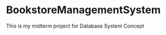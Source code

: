 BookstoreManagementSystem
=========================

This is my midterm project for Database System Concept
